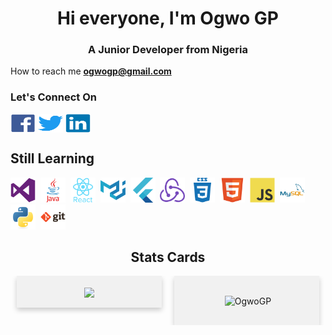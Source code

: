 <h1 align="center">Hi everyone, I'm Ogwo GP</h1>
<h3 align="center">A Junior Developer from Nigeria</h3>

How to reach me **ogwogp@gmail.com**

<h3 align="left">Let's Connect On</h3>
<p align="left">
<a href="https://www.facebook.com/OgwoGPC" target="blank"><img align="center" src="https://github.com/devicons/devicon/blob/master/icons/facebook/facebook-original.svg"  alt="Facebook" height="30" width="40" /></a>
<a href="https://twitter.com/OgwoGP" target="blank"><img align="center" src="https://github.com/devicons/devicon/blob/master/icons/twitter/twitter-original.svg" alt="Twitter" height="30" width="40" /></a>
<a href="https://www.linkedin.com/in/ogwogp/" target="blank"><img align="center" src="https://github.com/devicons/devicon/blob/master/icons/linkedin/linkedin-original.svg" alt="https://www.linkedin.com/in/ogwogp/" height="30" width="40" /></a>
</p>

## Still Learning</summary>
<div>
 <img src="https://github.com/devicons/devicon/blob/master/icons/visualstudio/visualstudio-plain.svg" title="VB .NET" alt="VBNET" width="40" height="40"/>&nbsp;
  <img src="https://github.com/devicons/devicon/blob/master/icons/java/java-original-wordmark.svg" title="Java" alt="Java" width="40" height="40"/>&nbsp;
  <img src="https://github.com/devicons/devicon/blob/master/icons/react/react-original-wordmark.svg" title="React" alt="React" width="40" height="40"/>&nbsp;
  <img src="https://github.com/devicons/devicon/blob/master/icons/materialui/materialui-original.svg" title="Material UI" alt="Material UI" width="40" height="40"/>&nbsp;
  <img src="https://github.com/devicons/devicon/blob/master/icons/flutter/flutter-original.svg" title="Flutter" alt="Flutter" width="40" height="40"/>&nbsp;
  <img src="https://github.com/devicons/devicon/blob/master/icons/redux/redux-original.svg" title="Redux" alt="Redux " width="40" height="40"/>&nbsp;
  <img src="https://github.com/devicons/devicon/blob/master/icons/css3/css3-plain-wordmark.svg"  title="CSS3" alt="CSS" width="40" height="40"/>&nbsp;
  <img src="https://github.com/devicons/devicon/blob/master/icons/html5/html5-original.svg" title="HTML5" alt="HTML" width="40" height="40"/>&nbsp;
  <img src="https://github.com/devicons/devicon/blob/master/icons/javascript/javascript-original.svg" title="JavaScript" alt="JavaScript" width="40" height="40"/>&nbsp;
  <img src="https://github.com/devicons/devicon/blob/master/icons/mysql/mysql-original-wordmark.svg" title="MySQL"  alt="MySQL" width="40" height="40"/>&nbsp;
 <img src="https://github.com/devicons/devicon/blob/master/icons/python/python-original.svg" title="Python"  alt="Python" width="40" height="40"/>&nbsp;
  <img src="https://github.com/devicons/devicon/blob/master/icons/git/git-original-wordmark.svg" title="Git" **alt="Git" width="40" height="40"/>
</div>
<div></div>

<p align="center">
<!--  <img width="100px" src="https://res.cloudinary.com/anuraghazra/image/upload/v1594908242/logo_ccswme.svg" align="center" alt="GitHub Readme Stats" /> -->
 <h2 align="center">Stats Cards</h2>
 </p>

<!-- ## Most Used Languages</summary>
<img src="https://github-readme-stats.vercel.app/api/top-langs/?username=ogwogp&theme=dark&hide_progress=true" >

##  Stats</summary>
<p>&nbsp;<img align="center" src="https://github-readme-stats.vercel.app/api?username=ogwogp&show_icons=true&theme=dark&title_color=ffffff&text_color=888686&locale=en" alt="OgwoGP" /></p>

## Streak Stats</summary>
[![GitHub Streak](http://github-readme-streak-stats.herokuapp.com?user=OgwoGP&theme=dark&hide_border=true&exclude_days=Sun&theme=dark&excludeDaysLabel=CEC4C4)](https://git.io/streak-stats)
 -->
 
<div class="row" style="display: flex;">
  <div class="column" style="flex-basis: 25%; padding: 0 10px;">
    <div class="card" style="box-shadow: 0 4px 8px 0 rgba(0, 0, 0, 0.2); padding: 16px; text-align: center; background-color: #f1f1f1;"><img align="center" img src="https://github-readme-stats.vercel.app/api/top-langs/?username=ogwogp&theme=dark&hide_progress=true" ></div>
  </div>
 
  <div class="column" style="flex-basis: 25%; padding: 0 10px;">
    <div class="card" style="box-shadow: 0 4px 8px 0 rgba(0, 0, 0, 0.2); padding: 16px; text-align: center; background-color: #f1f1f1;"><p>&nbsp;<img align="center" src="https://github-readme-stats.vercel.app/api?username=ogwogp&show_icons=true&theme=dark&title_color=ffffff&text_color=888686&locale=en" alt="OgwoGP" /></p></div>
  </div>
</div>



